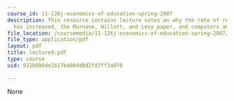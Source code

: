 ```yaml
---
course_id: 11-126j-economics-of-education-spring-2007
description: This resource contains lecture notes on why the rate of return to education
  has increased, the Murnane, Willett, and Levy paper, and computers and work.
file_location: /coursemedia/11-126j-economics-of-education-spring-2007/932b006de1b17b408dd8d2fd7ff3a070_lecture9.pdf
file_type: application/pdf
layout: pdf
title: lecture9.pdf
type: course
uid: 932b006de1b17b408dd8d2fd7ff3a070

---
```

None
